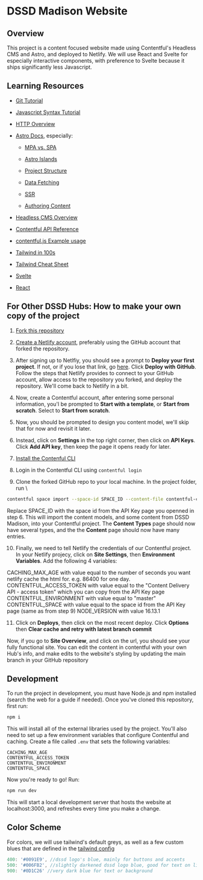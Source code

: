 # DSSD Madison Website

## Overview

This project is a content focused website made using Contentful's Headless CMS and Astro, and deployed to Netlify. We will use React and Svelte for especially interactive components, with preference to Svelte because it ships significantly less Javascript.

## Learning Resources

* [Git Tutorial](https://www.youtube.com/watch?v=8JJ101D3knE)

* [Javascript Syntax Tutorial](https://www.w3schools.com/js/js_syntax.asp)

* [HTTP Overview](https://developer.mozilla.org/en-US/docs/Web/HTTP/Overview)

* [Astro Docs](https://docs.astro.build/en/getting-started/), especially:

    * [MPA vs. SPA](https://docs.astro.build/en/concepts/mpa-vs-spa/)

    * [Astro Islands](https://docs.astro.build/en/concepts/islands/)

    * [Project Structure](https://docs.astro.build/en/core-concepts/project-structure/)

    * [Data Fetching](https://docs.astro.build/en/guides/data-fetching/)

    * [SSR](https://docs.astro.build/en/guides/server-side-rendering/)

    * [Authoring Content](https://docs.astro.build/en/guides/content/)

* [Headless CMS Overview](https://www.contentful.com/r/knowledgebase/what-is-headless-cms/)

* [Contentful API Reference](https://www.contentful.com/developers/docs/references/content-delivery-api/#/introduction/authentication)

* [contentful.js Example usage](https://github.com/contentful/the-example-app.nodejs/blob/master/services/contentful.js)

* [Tailwind in 100s](https://www.youtube.com/watch?v=mr15Xzb1Ook)

* [Tailwind Cheat Sheet](https://nerdcave.com/tailwind-cheat-sheet)

* [Svelte](https://svelte.dev/tutorial/basics)

* [React](https://reactjs.org/tutorial/tutorial.html)


## For Other DSSD Hubs: How to make your own copy of the project

1. [Fork this repository](https://github.com/DSSD-Madison/madison-website/fork)

2. [Create a Netlify account](https://www.netlify.com/), preferably using the GitHub account that forked the repository.

3. After signing up to Netlfiy, you should see a prompt to **Deploy your first project**. If not, or if you lose that link, go [here](https://app.netlify.com/signup/start). Click **Deploy with GitHub**. Follow the steps that Netlify provides to connect to your GitHub account,
allow access to the repository you forked, and deploy the repository. We'll come back to Netlify in a bit.

4. Now, create a Contentful account, after entering some personal information, you'l be prompted to **Start with a template**, or **Start from scratch**. Select to **Start from scratch**.

5. Now, you should be prompted to design you content model, we'll skip that for now and revisit it later.

6. Instead, click on **Settings** in the top right corner, then click on **API Keys**. Click **Add API key**, then keep the page it opens ready for later.

7. [Install the Contenful CLI](https://www.contentful.com/developers/docs/tutorials/cli/installation/)

8. Login in the Contentful CLI using ```contentful login```

9. Clone the forked GitHub repo to your local machine. In the project folder, run \
```bash
contentful space import --space-id SPACE_ID --content-file contentful-config.json
```
Replace SPACE_ID with the space id from the API Key page you openned in step 6. This will import the content models, and some content from
DSSD Madison, into your Contentful project. The **Content Types** page should now have several types, and the the **Content** page should
now have many entries.

10. Finally, we need to tell Netlify the credentials of our Contentful project. In your Netlify projecy, click on **Site Settings**, then 
**Environment Variables**. Add the following 4 variables:

CACHING_MAX_AGE with value equal to the number of seconds you want netlify cache the html for. e.g. 86400 for one day.
CONTENTFUL_ACCESS_TOKEN with value equal to the "Content Delivery API - access token" which you can copy from the API Key page
CONTENTFUL_ENVIRONMENT with value equal to "master"
CONTENTFUL_SPACE with value equal to the space id from the API Key page (same as from step 9)
NODE_VERSION with value 16.13.1

11. Click on **Deploys**, then click on the most recent deploy. Click **Options** then **Clear cache and retry with latest branch commit**

Now, if you go to **Site Overview**, and click on the url, you should see your fully functional site. You can edit the content in
contentful with your own Hub's info, and make edits to the website's styling by updating the main branch in your GitHub repository


## Development

To run the project in development, you must have Node.js and npm installed (search the web for a guide if needed). Once you've cloned this repository, first run:

```bash
npm i
```

This will install all of the external libraries used by the project. You'll also need to set up a few environment variables that configure Contentful and caching. Create a file called `.env` that sets the following variables:

```
CACHING_MAX_AGE
CONTENTFUL_ACCESS_TOKEN
CONTENTFUL_ENVIRONMENT
CONTENTFUL_SPACE
```

Now you're ready to go! Run:

```bash
npm run dev
```

This will start a local development server that hosts the website at localhost:3000, and refreshes every time you make a change.

## Color Scheme

For colors, we will use tailwind's default greys, as well as a few custom blues that are defined in the [tailwind config](tailwind.config.cjs)

```Javascript
400: '#0091E9', //dssd logo's blue, mainly for buttons and accents
500: '#006FB2', //slightly darkened dssd logo blue, good for text on light background
900: '#0D1C26' //very dark blue for text or background
```








